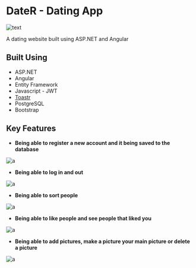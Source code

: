 # DateR - Dating App
![text](https://i.ibb.co/S69WmMG/Screenshot-1-copy.png)

A dating website built using ASP.NET and Angular

## Built Using
- ASP.NET
- Angular
- Entity Framework
- Javascript - JWT
- [Toastr](https://github.com/CodeSeven/toastr)
- PostgreSQL
- Bootstrap


## Key Features

- **Being able to register a new account and it being saved to the database**

![a](https://i.imgur.com/vfllRhA.gif)

- **Being able to log in and out**

![a](https://i.imgur.com/L2KXTVX.gif)

- **Being able to sort people**

![a](https://i.imgur.com/LGdNarA.gif)

- **Being able to like people and see people that liked you**

![a](https://i.imgur.com/zrYkRsQ.gif)

- **Being able to add pictures, make a picture your main picture or delete a picture**

![a](https://i.imgur.com/F9fYeDg.gif)

